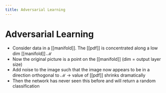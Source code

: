 ```yaml
---
title: Adversarial Learning
---
```


# Adversarial Learning
- Consider data in a [[manifold]]. The [[pdf]] is concentrated along a low dim [[manifold]] $\mathcal{M}$
- Now the original picture is a point on the [[manifold]] (dim = output layer size)
- Add noise to the image such that the image now appears to be in a direction orthogonal to $\mathcal{M}$ -> value of [[pdf]] shrinks dramatically
- Then the network has never seen this before and will return a random classification

















































